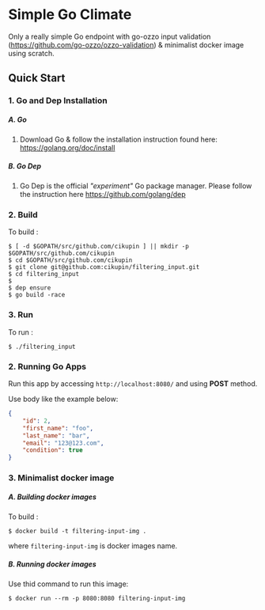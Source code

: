 # Simple Go Climate
Only a really simple Go endpoint with go-ozzo input validation (https://github.com/go-ozzo/ozzo-validation) & minimalist docker image using scratch.


## Quick Start
### 1. Go and Dep Installation
##### A. Go
1. Download Go & follow the installation instruction found here: https://golang.org/doc/install

##### B. Go Dep
1. Go Dep is the official *"experiment"* Go package manager. Please follow the instruction here https://github.com/golang/dep

### 2. Build
To build :

    $ [ -d $GOPATH/src/github.com/cikupin ] || mkdir -p $GOPATH/src/github.com/cikupin
    $ cd $GOPATH/src/github.com/cikupin
    $ git clone git@github.com:cikupin/filtering_input.git
    $ cd filtering_input
    $
    $ dep ensure
    $ go build -race

### 3. Run
To run :

    $ ./filtering_input

### 2. Running Go Apps

Run this app by accessing `http://localhost:8080/` and using **POST** method.  

Use body like the example below:

```json  
{
    "id": 2,
    "first_name": "foo",
    "last_name": "bar",
    "email": "123@123.com",
    "condition": true
}
```

### 3. Minimalist docker image
##### A. Building docker images

To build :

    $ docker build -t filtering-input-img .

where `filtering-input-img` is docker images name.

##### B. Running docker images

Use thid command to run this image:

    $ docker run --rm -p 8080:8080 filtering-input-img

